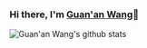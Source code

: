 ### Hi there, I'm [Guan'an Wang](https://wangguanan.github.io/)👋
![Guan'an Wang's github stats](https://github-readme-stats.vercel.app/api?username=wangguanan&show_icons=true&count_private=true&hide=prs&theme=default_repocard)
